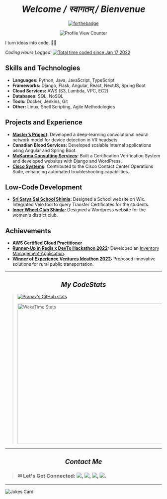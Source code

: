 <div align="center">
  
# _Welcome / स्वागतम् / Bienvenue_   

[![forthebadge](https://forthebadge.com/images/badges/built-with-love.svg)](https://forthebadge.com) 

![Profile View Counter](https://komarev.com/ghpvc/?username=pranavarora1895)
  </div>

  I turn ideas into code. 🧑‍💻

  <p><i>Coding Hours Logged:</i>
            <a
              href="https://wakatime.com/@e72a1859-4793-4da2-b36b-49c7378256a0"
              target="_blank"
              ><img
                src="https://wakatime.com/badge/user/e72a1859-4793-4da2-b36b-49c7378256a0.svg"
                alt="Total time coded since Jan 17 2022"
            /></a>
          </p>

## Skills and Technologies

- **Languages:** Python, Java, JavaScript, TypeScript
- **Frameworks:** Django, Flask, Angular, React, NextJS, Spring Boot
- **Cloud Services:** AWS (S3, Lambda, VPC, EC2)
- **Databases:** SQL, NoSQL
- **Tools:** Docker, Jenkins, Git
- **Other:** Linux, Shell Scripting, Agile Methodologies

## Projects and Experience

- **[Master’s Project](https://youtube.com/shorts/byt0RUu0d7o?feature=share):** Developed a deep-learning convolutional neural network model for device detection in VR headsets.
- **Canadian Blood Services:** Developed scalable internal applications using Angular and Spring Boot.
- **[MyKarma Consulting Services](https://www.mykarmaconsulting.com/):** Built a Certification Verification System and developed websites with Django and WordPress.
- **[Cisco Systems](https://www.dropbox.com/scl/fi/gpietlwdlhywscjdm4d3d/CCCOps_Paper.pdf?rlkey=u4sla67hyrwijuzw5ia0kktyb&dl=0):** Contributed to the Cisco Contact Center Operations Suite, enhancing automated troubleshooting capabilities.

## Low-Code Development

- **[Sri Satya Sai School Shimla](https://www.ssshimla.com/):** Designed a School website on Wix. Integrated Velo tool to query Transfer Certificates for the students.
- **[Inner Wheel Club Shimla](https://innerwheelclubshimla.com/):** Designed a Wordpress website for the women's district club.

## Achievements

- **[AWS Certified Cloud Practitioner](https://www.credly.com/badges/91e5a662-8a58-4ffe-8a9f-71a828a0b96a/public_url)**
- **[Runner-Up in Redis x DevTo Hackathon 2022](https://www.linkedin.com/posts/pranavarora1895_redishackathon-python-react-activity-6983099766297567232-eC3w?utm_source=share):** Developed an [Inventory Management Application](https://github.com/pranavarora1895/hardWareHouseInventory).
- **[Winner of Experience Ventures Ideathon 2022](https://x.com/MUN_CompSci/status/1588137506968686593):** Proposed innovative solutions for rural public transportation.

---
 
_<h2 align="center">My CodeStats</h2>_
  
> <a>[![Pranav's GitHub stats](https://github-readme-stats-sigma-five.vercel.app/api?username=pranavarora1895&theme=radical&show_icons=true&line_height=20&count_private=true)](https://github.com/pranavarora1895?tab=repositories)</a>  
>  
>
><img src="https://wakatime.com/share/@pranavarora1895/697245fe-296e-4655-8579-ceb28b68f68c.png" alt="WakaTime Stats" height=450 width=600></img>
---

_<h2 align="center">Contact Me</h2>_

> ### ✉ Let's Get Connected: [<img src="https://img.shields.io/badge/Gmail-D14836?style=for-the-badge&logo=gmail&logoColor=white"/>](mailto:aurorapranav187@gmail.com), [<img src="https://img.shields.io/badge/LinkedIn-0077B5?style=for-the-badge&logo=linkedin&logoColor=white"/>](https://www.linkedin.com/in/pranav-arora-354b71bb), [<img src="https://img.shields.io/badge/Instagram-E4405F?style=for-the-badge&logo=instagram&logoColor=white"/>](https://www.instagram.com/arorapranav187/), [<img src = "https://img.shields.io/badge/Facebook-1877F2?style=for-the-badge&logo=facebook&logoColor=white"/>](https://www.facebook.com/cosmicpranav007/).


---
  
 ![Jokes Card](https://readme-jokes.vercel.app/api/?theme=radical)
  
